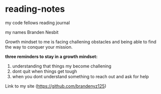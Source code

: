 # reading-notes

my code fellows reading journal

my names Branden Nesbit

Growth mindset to me is facing challening obstacles and being able to find the way to conquer your mission. 

**three reminders to stay in a growth mindset:**

1. understanding that things my become challening
2. dont quit when things get tough
3. when you dont understand something to reach out and ask for help

Link to my site (https://github.com/brandenyz125)
